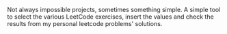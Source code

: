 Not always impossible projects, sometimes something simple.
A simple tool to select the various LeetCode exercises, insert the values and check the results from my personal leetcode problems' solutions.
